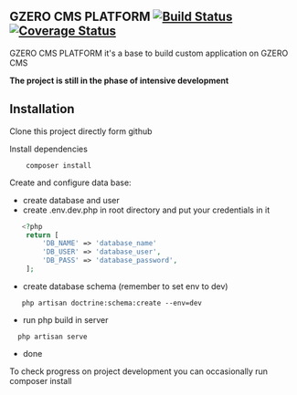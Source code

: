 ## GZERO CMS PLATFORM [![Build Status](https://travis-ci.org/GrupaZero/platform.png?branch=master)](https://travis-ci.org/GrupaZero/platform) [![Coverage Status](https://coveralls.io/repos/GrupaZero/platform/badge.png)](https://coveralls.io/r/GrupaZero/platform)

GZERO CMS PLATFORM it's a base to build custom application on GZERO CMS

**The project is still in the phase of intensive development**

## Installation

Clone this project directly form github

Install dependencies

```
    composer install
```

Create and configure data base:
 - create database and user
 - create .env.dev.php in root directory and put your credentials in it
 
 ```PHP
    <?php
     return [
         'DB_NAME' => 'database_name'
         'DB_USER' => 'database_user',
         'DB_PASS' => 'database_password',
     ];
 ```
 - create database schema (remember to set env to dev)
 
 ```
    php artisan doctrine:schema:create --env=dev
 ```

 - run php build in server
  
  ```
    php artisan serve
  ```  
 - done
 
 To check progress on project development you can occasionally run composer install
